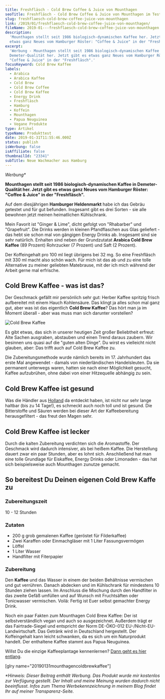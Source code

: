 ```yaml
---
title: Freshfläsch - Cold Brew Coffee & Juice von Mounthagen
seoTitle: Freshfläsch - Cold Brew Coffee & Juice von Mounthagen im Test
slug: freshflaesch-cold-brew-coffee-juice-von-mounthagen
link: /2019/01/freshflaesch-cold-brew-coffee-juice-von-mounthagen/
fileName: 2019-01---freshflaesch-cold-brew-coffee-juice-von-mounthagen.md
description:
  'Mounthagen stellt seit 1986 biologisch-dynamischen Kaffee her. Jetzt gibt es
  etwas ganz Neues vom Hamburger Röster: "Coffee & Juice" in der "Freshfläsch".'
excerpt:
  'Werbung - Mounthagen stellt seit 1986 biologisch-dynamischen Kaffee in
  Demeter-Qualität her. Jetzt gibt es etwas ganz Neues vom Hamburger Röster:
  "Coffee & Juice" in der "Freshfläsch".'
focusKeyword: Cold Brew Kaffee
labels:
  - Arabica
  - Arabica Kaffee
  - Cold Brew
  - Cold Brew Coffee
  - Cold Brew Kaffee
  - Energy Drink
  - Freshfläsch
  - Hamburg
  - Koffein
  - Mounthagen
  - Papua Neuguinea
  - Vegane Produkte
type: Artikel
typeName: Produkttest
date: 2019-01-31T11:55:46.000Z
status: publish
isWerbung: false
isAffiliate: false
thumbnailId: "23341"
subTitle: Neue Wachmacher aus Hamburg
---
```


<em>Werbung\*</em>

<strong>Mounthagen stellt seit 1986 biologisch-dynamischen Kaffee in
Demeter-Qualität her. Jetzt gibt es etwas ganz Neues vom Hamburger Röster:
"Coffee &amp; Juice" in der "Freshfläsch".</strong>

Auf dem diesjährigen <strong>Hamburger Heldenmarkt</strong> habe ich das Gebräu
getestet und für gut befunden. Insgesamt gibt es drei Sorten - sie alle bewohnen
jetzt meinen heimatlichen Kühlschrank.

Mein Favorit ist "Ginger &amp; Lime", dicht gefolgt von "Rhabarber" und
"Grapefruit". Die Drinks werden in kleinen Pfandflaschen aus Glas geliefert -
das hebt sie schon mal von gängigen Energy Drinks ab. Insgesamt sind sie sehr
natürlich. Enhalten sind neben der Grundzutatat <strong>Arabica Cold Brew
Kaffee</strong> (89 Prozent) Rohrzucker (7 Prozent) und Saft (2 Prozent).

Der Koffeingehalt pro 100 ml liegt übrigens bei 32 mg. So eine Freshfläsch mit
330 ml macht also schön wach. Für mich ist das ab und zu eine tolle Alternative
zu meiner geliebten Matebrause, mit der ich mich während der Arbeit gerne mal
erfrische.

## Cold Brew Kaffee - was ist das?

Der Geschmack gefällt mir persönlich sehr gut: Herber Kaffee spritzig frisch
aufbereitet mit einem Hauch Kohlensäure. Das klingt ja alles schon mal ganz gut,
aber was ist das eigentlich <strong>Cold Brew Kaffee</strong>? Das hört man ja
im Moment überall - aber was muss man sich darunter vorstellen?

![Cold Brew Kaffee](http://cardamonchai.com/wp-content/uploads/2019/01/2019-01-15-mounthagen-cold-brew-kaffee-2-400x533.jpg 'Cold Brew Kaffee von Mounthagen aus der "Frehfläsch"')

Es gibt etwas, das sich in unserer heutigen Zeit großer Beliebtheit erfreut:
Alte Sachen ausgraben, abstauben und einen Trend daraus zaubern. Wir besinnen
uns quasi auf die "guten alten Dinge". Du wirst es vielleicht nicht glauben,
aber: Das trifft auch auf Cold Brew Kaffee zu.

Die Zubereitungsmethode wurde nämlich bereits im 17. Jahrhundert das erste Mal
angewendet - damals von niederländischen Handelsleuten. Da sie permanent
unterwegs waren, hatten sie nach einer Möglichkeit gesucht, Kaffee aufzubrühen,
ohne dabei von einer Hitzequelle abhängig zu sein.

## Cold Brew Kaffee ist gesund

Was die Händler aus
<a href="https://cardamonchai.com/2018/03/amsterdam/">Holland</a> da entdeckt
haben, ist nicht nur sehr lange haltbar (bis zu 14 Tage!), es schmeckt auch noch
toll und ist gesund. Die Bitterstoffe und Säuren werden bei dieser Art der
Kaffeebereitung herausgefiltert - das freut den Magen sehr.

## Cold Brew Kaffee ist lecker

Durch die kalten Zubereitung verdichten sich die Aromastoffe. Der Geschmack wird
dadurch intensiver, als bei heißem Kaffee. Die Herstellung dauert zwar ein paar
Stunden, aber es lohnt sich. Anschließend hat man eine tolle Grundlage für
Eiskaffee, Energy Drinks oder Limonaden - das hat sich beispielsweise auch
Mounthagen zunutze gemacht.

## So bereitest Du Deinen eigenen Cold Brew Kaffe zu

### Zubereitungszeit

10 - 12 Stunden

### Zutaten

<ul>
    <li>200 g grob gemalenen Kaffee (geröstet für Filderkaffee)</li>
    <li>Zwei Karaffen oder Einmachgläser mit 1 Liter Fassungsvermögen</li>
    <li>Löffel</li>
    <li>1 Liter Wasser</li>
    <li>Handfilter mit Fiterpapier</li>
</ul>

### Zubereitung

Den <strong>Kaffee</strong> und das Wasser in einem der beiden Behältnisse
vermischen und gut verrühren. Danach abdecken und im Kühlschrank für mindestens
10 Stunden ziehen lassen. Im Anschluss die Mischung durch den Handfilter in das
zweite Gefäß umfüllen und auf Wunsch mit Fruchtsäften oder Tonicwasser
vermischen. Voilá: Fertig ist Euer selbst gemachter Energy Drink.

Noch ein paar Fakten zum Mounthagen Cold Brew Kaffee: Der ist selbstverständlich
vegan und auch so ausgezeichnet. Außerdem trägt er das Fairtrade-Siegel und
entspricht der Norm DE-ÖKO-012 EU-/Nicht-EU-Landwirtschaft. Das Getränk wird in
Deutschland hergestellt. Der Koffeingehalt kann leicht schwanken, da es sich um
ein Naturprodukt handelt. Der enthaltene Kaffee stammt aus Papua Neuguinea.

Willst Du die einzige Kaffeeplantage kennenlernen?
<a href="https://cardamonchai.com/2017/09/die-einzige-kaffeeplantage-europas/">Dann
geht es hier entlang</a>.

[glry name="20190131mounthagencoldbrewkaffee"]

<em>\*Hinweis: Dieser Beitrag enthält Werbung. Das Produkt wurde mir kostenlos
zur Verfügung gestellt. Der Inhalt und meine Meinung wurden dadurch nicht
beeinflusst. Infos zum Thema Werbekennzeichnung in meinem Blog findet Ihr auf
meiner Transparenz-Seite.</em>
